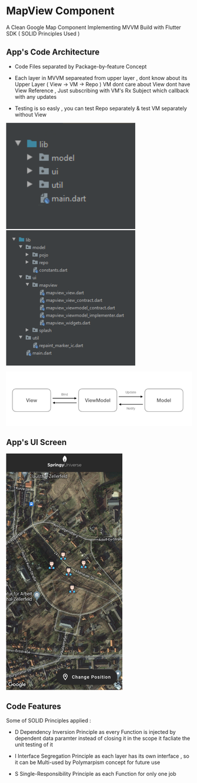 # MapView Component
A Clean Google Map Component Implementing MVVM Build with Flutter SDK ( SOLID Principles Used )


 
## App's Code Architecture
- Code Files separated by Package-by-feature Concept 

- Each layer in MVVM separeated from upper layer , dont know about its Upper Layer ( View -> VM -> Repo )
  VM dont care about View dont have View Reference , Just subscribing with VM's Rx Subject which callback with any updates

- Testing is so easly , you can test Repo separately & test VM separately without View 

</p>
<p float="left">

  <img src="https://github.com/omarreess/MapView_Component/blob/master/screenshot/mvvm%20arch1.png" width="350" />
   <img src="https://github.com/omarreess/MapView_Component/blob/master/screenshot/mvvm%20arch3.png" width="350" />  
</p>

![alt text](https://github.com/omarreess/MapView_Component/blob/master/screenshot/mvvm.png)


## App's UI Screen
<p float="left">
  <img src="https://github.com/omarreess/MapView_Component/blob/master/screenshot/mapview_ui.jpg" width="315" />
 </p>
 
 
## Code Features 
Some of SOLID Principles applied :

 - D Dependency Inversion Principle as every Function is injected by dependent data paramter instead of closing it in the scope
   it facliate the unit testing of it 

 - I Interface Segregation Principle as each layer has its own interface , so it can be Multi-used by Polymarpism concept for future use 

 - S Single-Responsibility Principle as each Function for only one job
 

 
 
 
